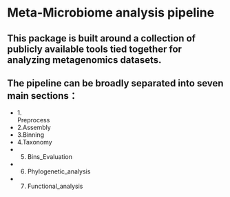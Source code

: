 # Meta-Microbiome analysis pipeline

## This package is built around a collection of publicly available tools tied together for analyzing metagenomics datasets.

## The pipeline can be broadly separated into seven main sections：
* 1.<br>Preprocess
* 2.Assembly
* 3.Binning
* 4.Taxonomy
* 5. Bins_Evaluation
* 6. Phylogenetic_analysis
* 7. Functional_analysis


